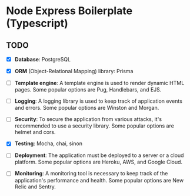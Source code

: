 # Node Express Boilerplate (Typescript)

## TODO


- [x] **Database**: PostgreSQL

- [x] **ORM** (Object-Relational Mapping) library: Prisma

- [ ] **Template engine**: A template engine is used to render dynamic HTML pages. Some popular options are Pug, Handlebars, and EJS.

- [ ] **Logging**: A logging library is used to keep track of application events and errors. Some popular options are Winston and Morgan.

- [ ] **Security**: To secure the application from various attacks, it's recommended to use a security library. Some popular options are helmet and cors.

- [x] **Testing**: Mocha, chai, sinon

- [ ] **Deployment**: The application must be deployed to a server or a cloud platform. Some popular options are Heroku, AWS, and Google Cloud.

- [ ] **Monitoring**: A monitoring tool is necessary to keep track of the application's performance and health. Some popular options are New Relic and Sentry.
